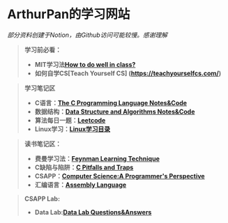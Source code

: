# ArthurPan的学习网站

*部分资料创建于Notion，由Github访问可能较慢。感谢理解*<br>
> <strong>学习前必看：
> + MIT学习法[How to do well in class?](https://github.com/KingArthur0205/ArthurPan0205.github.io/blob/33fbcc6517611968e0a93581482afa7e6b798052/src/MIT%20%E5%AD%A6%E4%B9%A0%E6%96%B9%E6%B3%95.md)
> + 如何自学CS[Teach Yourself CS] (https://teachyourselfcs.com/)
  
> 学习笔记区
> + C语言：[The C Programming Language Notes&Code](https://alive-castanet-707.notion.site/C-23243005d1484f5bb86e5c2122aac36c)
> + 数据结构：[Data Structure and Algorithms Notes&Code](https://alive-castanet-707.notion.site/2e51df464038416c93f58da6e61a30a5)
> + 算法每日一题：[Leetcode](https://alive-castanet-707.notion.site/a2cd19f66d3a4abfa7e33426c2071260)
> + Linux学习：[Linux学习目录](https://alive-castanet-707.notion.site/Linux-6349ca72a55e4b539123d11983d1f5c1)

> 读书笔记区：
>  + 费曼学习法：[Feynman Learning Technique](https://alive-castanet-707.notion.site/271843c70b3d4ab1becdfac2283df04e)
>  + C缺陷与陷阱：[C Pitfalls and Traps](https://alive-castanet-707.notion.site/C-6b8f4dc45db144578db9bccc7db4f142)
>  + CSAPP：[Computer Science:A Programmer's Perspective](https://alive-castanet-707.notion.site/CSAPP-7b1347b8e4794acb956f3c9090edee56)
>  + 汇编语言：[Assembly Language](https://alive-castanet-707.notion.site/dea8ab85f1ab44428b44348f6b2436d1)

> CSAPP Lab:
>  + Data Lab:[Data Lab Questions&Answers](https://github.com/KingArthur0205/ArthurPan0205.github.io/blob/main/CSAPP%20Lab%20Notes%26Answer/DataLab.c)

